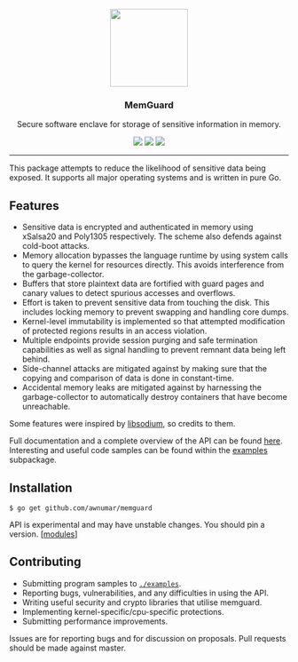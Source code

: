 <p align="center">
  <img src="https://cdn.rawgit.com/awnumar/memguard/master/logo.svg" height="140" />
  <h3 align="center">MemGuard</h3>
  <p align="center">Secure software enclave for storage of sensitive information in memory.</p>
  <p align="center">
    <a href="https://cirrus-ci.com/github/awnumar/memguard"><img src="https://api.cirrus-ci.com/github/awnumar/memguard.svg"></a>
    <a href="https://www.codacy.com/app/awnumar/memguard?utm_source=github.com&amp;utm_medium=referral&amp;utm_content=awnumar/memguard&amp;utm_campaign=Badge_Grade"><img src="https://api.codacy.com/project/badge/Grade/eebb7ecd6e794890999cfcf26328e9cb"/></a>
    <a href="https://pkg.go.dev/github.com/awnumar/memguard?tab=doc"><img src="https://godoc.org/github.com/awnumar/memguard?status.svg"></a>
  </p>
</p>

---

This package attempts to reduce the likelihood of sensitive data being exposed. It supports all major operating systems and is written in pure Go.

## Features

* Sensitive data is encrypted and authenticated in memory using xSalsa20 and Poly1305 respectively. The scheme also defends against cold-boot attacks.
* Memory allocation bypasses the language runtime by using system calls to query the kernel for resources directly. This avoids interference from the garbage-collector.
* Buffers that store plaintext data are fortified with guard pages and canary values to detect spurious accesses and overflows.
* Effort is taken to prevent sensitive data from touching the disk. This includes locking memory to prevent swapping and handling core dumps.
* Kernel-level immutability is implemented so that attempted modification of protected regions results in an access violation.
* Multiple endpoints provide session purging and safe termination capabilities as well as signal handling to prevent remnant data being left behind.
* Side-channel attacks are mitigated against by making sure that the copying and comparison of data is done in constant-time.
* Accidental memory leaks are mitigated against by harnessing the garbage-collector to automatically destroy containers that have become unreachable.

Some features were inspired by [libsodium](https://github.com/jedisct1/libsodium), so credits to them.

Full documentation and a complete overview of the API can be found [here](https://godoc.org/github.com/awnumar/memguard). Interesting and useful code samples can be found within the [examples](examples) subpackage.

## Installation

```
$ go get github.com/awnumar/memguard
```

API is experimental and may have unstable changes. You should pin a version. [[modules](https://github.com/golang/go/wiki/Modules)]

## Contributing

* Submitting program samples to [`./examples`](examples).
* Reporting bugs, vulnerabilities, and any difficulties in using the API.
* Writing useful security and crypto libraries that utilise memguard.
* Implementing kernel-specific/cpu-specific protections.
* Submitting performance improvements.

Issues are for reporting bugs and for discussion on proposals. Pull requests should be made against master.
